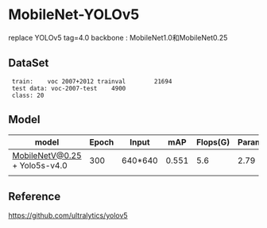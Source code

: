 # MobileNet-YOLOv5
replace YOLOv5 tag=4.0 backbone : MobileNet1.0和MobileNet0.25


## DataSet
```
 train:    voc 2007+2012 trainval        21694
 test data: voc-2007-test    4900
 class: 20

```


## Model

| model                          | Epoch | Input   | mAP   | Flops(G) | Params(G) | device | Inference(ms) | Post(ms) |
| --------------------------------- | ----- | ------- | ----- | -------- | --------- | ------ | ------------- | -------- |
| MobileNetV@0.25 + Yolo5s-v4.0     | 300   | 640*640 | 0.551 | 5.6      | 2.79      | 2080TI | 9             | 43       |
|                                   |       |         |       |          |           |        |               |          |


## Reference
 https://github.com/ultralytics/yolov5
